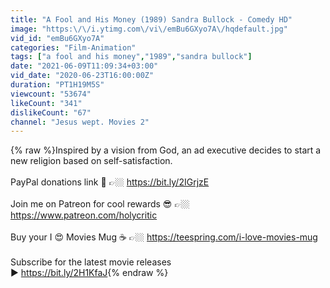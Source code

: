 ```yaml
---
title: "A Fool and His Money (1989) Sandra Bullock - Comedy HD"
image: "https:\/\/i.ytimg.com\/vi\/emBu6GXyo7A\/hqdefault.jpg"
vid_id: "emBu6GXyo7A"
categories: "Film-Animation"
tags: ["a fool and his money","1989","sandra bullock"]
date: "2021-06-09T11:09:34+03:00"
vid_date: "2020-06-23T16:00:00Z"
duration: "PT1H19M5S"
viewcount: "53674"
likeCount: "341"
dislikeCount: "67"
channel: "Jesus wept. Movies 2"
---
```

{% raw %}Inspired by a vision from God, an ad executive decides to start a new religion based on self-satisfaction.<br /><br />PayPal donations link 🙏 👉🏼 <a rel="nofollow" target="blank" href="https://bit.ly/2IGrjzE">https://bit.ly/2IGrjzE</a><br /><br />Join me on Patreon for cool rewards 😎 👉🏼 <a rel="nofollow" target="blank" href="https://www.patreon.com/holycritic">https://www.patreon.com/holycritic</a><br /><br />Buy your I 😍 Movies Mug ☕ 👉🏼 <a rel="nofollow" target="blank" href="https://teespring.com/i-love-movies-mug">https://teespring.com/i-love-movies-mug</a><br /><br />Subscribe for the latest movie releases <br />▶︎ <a rel="nofollow" target="blank" href="https://bit.ly/2H1KfaJ">https://bit.ly/2H1KfaJ</a>{% endraw %}
